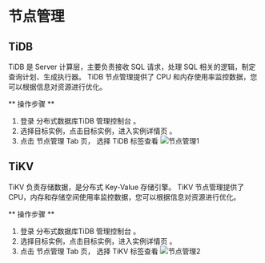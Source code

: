 # 节点管理
## TiDB
TiDB 是 Server 计算层，主要负责接收 SQL 请求，处理 SQL 相关的逻辑，制定查询计划、生成执行器。
TiDB 节点管理提供了 CPU 和内存使用率监控数据，您可以根据信息对资源进行优化。

** 操作步骤 **
1. 登录 分布式数据库TiDB 管理控制台 。    
2. 选择目标实例，点击目标实例，进入实例详情页 。  
3. 点击 节点管理 Tab 页， 选择 TiDB 标签查看
![节点管理1](https://github.com/jdcloudcom/cn/blob/master/image/TiDB/Node-Management-1.png)

## TiKV
TiKV 负责存储数据，是分布式 Key-Value 存储引擎。 
TiKV 节点管理提供了 CPU，内存和存储空间使用率监控数据，您可以根据信息对资源进行优化。 

** 操作步骤 **

1. 登录 分布式数据库TiDB 管理控制台 。
2. 选择目标实例，点击目标实例，进入实例详情页 。
3. 点击 节点管理 Tab 页， 选择 TiKV 标签查看
![节点管理2](https://github.com/jdcloudcom/cn/blob/master/image/TiDB/Node-Management-2.png)

